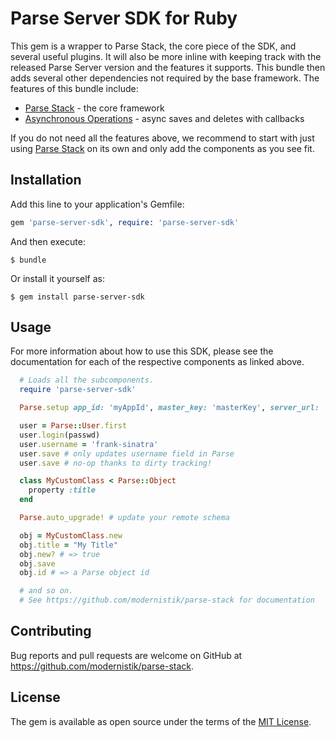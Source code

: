 # Parse Server SDK for Ruby

This gem is a wrapper to Parse Stack, the core piece of the SDK, and several useful plugins. It will also be more inline with keeping track with the released Parse Server version and the features it supports. This bundle then adds several other dependencies not required by the base framework. The features of this bundle include:

* [Parse Stack](https://github.com/modernistik/parse-stack) - the core framework
* [Asynchronous Operations](https://github.com/modernistik/parse-stack-async) - async saves and deletes with callbacks

If you do not need all the features above, we recommend to start with just using [Parse Stack](https://github.com/modernistik/parse-stack) on its own and only add the components as you see fit.

## Installation

Add this line to your application's Gemfile:

```ruby
gem 'parse-server-sdk', require: 'parse-server-sdk'
```

And then execute:

    $ bundle

Or install it yourself as:

    $ gem install parse-server-sdk

## Usage
For more information about how to use this SDK, please see the documentation for each of the respective components as linked above.

```ruby
  # Loads all the subcomponents.
  require 'parse-server-sdk'

  Parse.setup app_id: 'myAppId', master_key: 'masterKey', server_url: 'http://localhost:1337/parse'

  user = Parse::User.first
  user.login(passwd)
  user.username = 'frank-sinatra'
  user.save # only updates username field in Parse
  user.save # no-op thanks to dirty tracking!

  class MyCustomClass < Parse::Object
    property :title
  end

  Parse.auto_upgrade! # update your remote schema

  obj = MyCustomClass.new
  obj.title = "My Title"
  obj.new? # => true
  obj.save
  obj.id # => a Parse object id

  # and so on.
  # See https://github.com/modernistik/parse-stack for documentation
```

## Contributing

Bug reports and pull requests are welcome on GitHub at https://github.com/modernistik/parse-stack.


## License

The gem is available as open source under the terms of the [MIT License](http://opensource.org/licenses/MIT).
